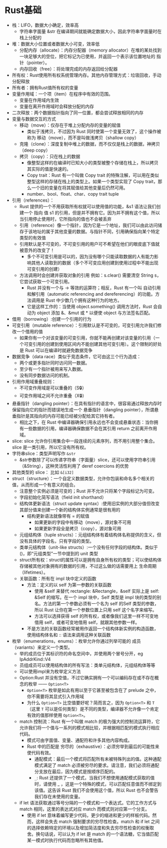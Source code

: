 # Rust基础

- 栈：LIFO，数据大小确定，效率高
  - 字符串字面量 &str 在编译期间就能确定数据大小，因此字符串字面量时在栈上分配的
- 堆：数据大小位置或者数据大小可变，效率低
  - 分配内存（allocate）：内存分配器（memory allocator）在堆的某处找到一块足够大的空位，把它标记为已使用，并返回一个表示该位置地址的 指针（pointer）。
  - 内存回收（free）：将处理完成的内存返回给分配器
- 所有权：Rust使用所有权系统管理内存。其他内存管理方式：垃圾回收，手动分配释放
- 所有者：拥有Rust值所有权的变量
- 变量作用域：一个项（item）在程序中有效的范围。
  - 变量在作用域内生效
  - 变量在离开作用域时会释放分配的内存
- 二次释放：两个数据指针指向了同一位置，都会尝试释放相同的内存
- 变量与数据交互的方式
  - 移动（move）：仅存在于堆上分配内存的变量的赋值
    - 类似于浅拷贝，不过因为 Rust 同时使第一个变量无效了，这个操作被称为 移动（move），而不是叫做浅拷贝（shallow copy）
  - 克隆（clone）：深度复制中堆上的数据，而不仅仅是栈上的数据，神拷贝（deep copy）
  - 拷贝（copy）：只在栈上的数据
    - 像整型这样的在编译时已知大小的类型被整个存储在栈上，所以拷贝其实际的值是快速的。
    - Copy trait：Rust 有一个叫做 Copy trait 的特殊注解，可以用在类似整型这样的存储在栈上的类型上。如果一个类型实现了 Copy trait，那么一个旧的变量在将其赋值给其他变量后仍然可用。
    - number、bool、float、char、copy trait tuple
- 引用（references）：
  - Rust 提供的一个不用获取所有权就可以使用值的功能，&s1 语法让我们创建一个 指向 值 s1 的引用，但是并不拥有它。因为并不拥有这个值，所以当引用停止使用时，它所指向的值也不会被丢弃
  - 引用（reference）像一个指针，因为它是一个地址，我们可以由此访问储存于该地址的属于其他变量的数据。与指针不同，引用确保指向某个特定类型的有效值
  - 引用默认是不可变的，不可变引用的用户可不希望在他们的眼皮底下值就被意外的改变了！
    - 多个不可变引用是可以的，因为没有哪个只能读取数据的人有能力影响其他人读取到的数据（多个不可变应用创建到使用过程中不能出现可变引用的创建）
  - 方法调用时会创建并获取对象的引用 例如：s.clear() 需要清空 String s，它尝试获取一个可变引用。
    - Rust 并没有一个与 -> 等效的运算符；相反，Rust 有一个叫 自动引用和解引用（automatic referencing and dereferencing）的功能。方法调用是 Rust 中少数几个拥有这种行为的地方。
    - 它是这样工作的：当使用 object.something() 调用方法时，Rust 会自动为 object 添加 &、&mut 或 * 以便使 object 与方法签名匹配。
- 借用（borrowing）:创建一个引用的行为
- 可变引用（mutable reference）：引用默认是不可变的，可变引用允许我们修改一个借用的值
  - 如果你有一个对该变量的可变引用，你就不能再创建对该变量的引用（一个可变引用的创建到使用区间内不能创建其他可变引用）。这个限制的好处是 Rust 可以在编译时就避免数据竞争
- 数据竞争（data race）类似于竞态条件，它可由这三个行为造成：
  - 两个或更多指针同时访问同一数据。
  - 至少有一个指针被用来写入数据。
  - 没有同步数据访问的机制。
- 引用作用域重叠规则：
  - 不可变作用域是可以重叠的（S🔒）
  - 可变作用域之间不允许重叠（X🔒）
- 悬垂指针（dangling pointer）：在具有指针的语言中，很容易通过释放内存时保留指向它的指针而错误地生成一个 悬垂指针（dangling pointer），所谓悬垂指针是其指向的内存可能已经被分配给其它持有者。
  - 相比之下，在 Rust 中编译器确保引用永远也不会变成悬垂状态：当你拥有一些数据的引用，编译器确保数据不会在其引用 return 之前离开作用域。
- slice: slice 允许你引用集合中一段连续的元素序列，而不用引用整个集合。slice 是一类引用，所以它没有所有权。
- 字符串slice：类型声明写作 `&str`
  - &str参数除了可以传递字符串（字面量）slice，还可以使用字符串引用（&String），这种灵活性利用了 deref coercions 的优势
- 其他类型的 slice： 比如 `&[i32]`
- struct（structure）：一个自定义数据类型，允许你包装和命名多个相关的值，从而形成一个有意义的组合。
  - 注意整个实例必须是可变的；Rust 并不允许只将某个字段标记为可变。
  - 字段初始化简写语法（field init shorthand）
  - 结构体更新语法（struct update syntax）:使用旧实例的大部分值但改变其部分值来创建一个新的结构体实例通常是很有用的
    - 结构更新语法就像带有 = 的赋值
      - 如果更新的字段中有移动（move），源对象不可用
      - 如果更新字段全是拷贝（copy），源对象可用
  - 元组结构体（tuple structs）：元组结构体有着结构体名称提供的含义，但没有具体的字段名，只有字段的类型。
  - 类单元结构体（unit-like structs）:一个没有任何字段的结构体。类似于 ()，即“元组类型”一节中提到的 unit 类型
  - struct所有权：struct的属性可以是拥有自身所有权的类型；可以使结构体存储被其他对象拥有的数据的引用，不过这么做的话需要用上 生命周期（lifetimes）。
  - 关联函数：所有在 impl 块中定义的函数
    - 方法：定义的以 self 为第一参数的关联函数
      - 使用 &self 来替代 rectangle: &Rectangle，&self 实际上是 self: &Self 的缩写。在一个 impl 块中，Self 类型是 impl 块的类型的别名。方法的第一个参数必须有一个名为 self 的Self 类型的参数，所以 Rust 让你在第一个参数位置上只用 self 这个名字来缩写。
      - 方法可以选择获得 self 的所有权，或者像我们这里一样不可变地借用 self，或者可变地借用 self，就跟其他参数一样。
    - 不是方法的关联函数经常被用作返回一个结构体新实例的构造函数，使用结构体名和 :: 语法来调用这种关联函数
- 枚举（enumerations，enums）：枚举允许你通过列举可能的 成员（variants）来定义一个类型。
  - 举的成员位于其标识符的命名空间中，并使用两个冒号分开，eg IpAddrKind::V4
  - 员组成员可以使用结构体的所有写法：类单元结构体，元组结构体等等
  - 可以使用impl来为枚举定义方法
  - Option:Rust 并没有空值，不过它确实拥有一个可以编码存在或不存在概念的枚举 —— `Option<T>`
    - `Option<T>` 枚举是如此有用以至于它甚至被包含在了 prelude 之中，你不需要将其显式引入作用域
    - 为什么 `Option<T>` 比空值要好呢？简而言之，因为 `Option<T>` 和 `T`（这里 `T` 可以是任何类型）是不同的类型，编译器不允许像一个肯定有效的值那样使用 `Option<T>`。
  - match 控制流：Rust 有一个叫做 match 的极为强大的控制流运算符，它允许我们将一个值与一系列的模式相比较，并根据相匹配的模式执行相应代码。
    - 模式可由字面值、变量、通配符和许多其他内容构成。
    - Rust 中的匹配是 穷尽的（exhaustive）：必须穷举到最后的可能性来使代码有效。
      - 通配模式：最后一个模式将匹配所有未被特殊列出的值。这种通配模式满足了 match 必须被穷尽的要求。请注意，我们必须将通配分支放在最后，因为模式是按顺序匹配的。
      - `_`: Rust 还提供了一个模式，当我们不想使用通配模式获取的值时，请使用 _ ，这是一个特殊的模式，可以匹配任意值而不绑定到该值。这告诉 Rust 我们不会使用这个值，所以 Rust 也不会警告我们存在未使用的变量。
  - if let 语法获取通过等号分隔的一个模式和一个表达式。它的工作方式与 match 相同，这里的表达式对应 match 而模式则对应第一个分支。
    - 使用 if let 意味着编写更少代码，更少的缩进和更少的样板代码。然而，这样会失去 match 强制要求的穷尽性检查。match 和 if let 之间的选择依赖特定的环境以及增加简洁度和失去穷尽性检查的权衡取舍。换句话说，可以认为 if let 是 match 的一个语法糖，它当值匹配某一模式时执行代码而忽略所有其他值。


